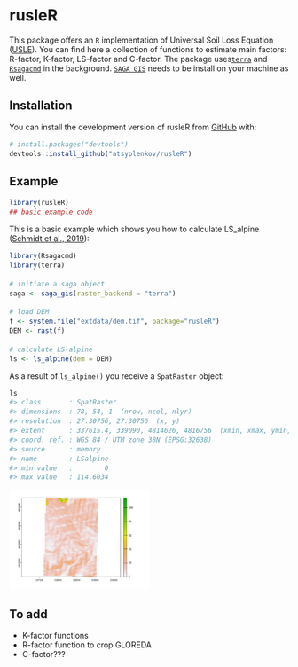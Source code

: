 
<!-- README.md is generated from README.Rmd. Please edit that file -->

# rusleR

<!-- badges: start -->
<!-- badges: end -->

This package offers an `R` implementation of Universal Soil Loss
Equation
([USLE](https://en.wikipedia.org/wiki/Universal_Soil_Loss_Equation)).
You can find here a collection of functions to estimate main factors:
R-factor, K-factor, LS-factor and C-factor. The package
uses[`terra`](https://github.com/rspatial/terra) and
[`Rsagacmd`](https://github.com/stevenpawley/Rsagacmd/) in the
background. [`SAGA GIS`](https://sourceforge.net/projects/saga-gis/)
needs to be install on your machine as well.

## Installation

You can install the development version of rusleR from
[GitHub](https://github.com/) with:

``` r
# install.packages("devtools")
devtools::install_github("atsyplenkov/rusleR")
```

## Example

``` r
library(rusleR)
## basic example code
```

This is a basic example which shows you how to calculate LS_alpine
([Schmidt et al.,
2019](https://www.sciencedirect.com/science/article/pii/S2215016119300056)):

``` r
library(Rsagacmd)
library(terra)

# initiate a saga object
saga <- saga_gis(raster_backend = "terra")

# load DEM
f <- system.file("extdata/dem.tif", package="rusleR")
DEM <- rast(f)

# calculate LS-alpine
ls <- ls_alpine(dem = DEM)
```

As a result of `ls_alpine()` you receive a `SpatRaster` object:

``` r
ls
#> class       : SpatRaster 
#> dimensions  : 78, 54, 1  (nrow, ncol, nlyr)
#> resolution  : 27.30756, 27.30756  (x, y)
#> extent      : 337615.4, 339090, 4814626, 4816756  (xmin, xmax, ymin, ymax)
#> coord. ref. : WGS 84 / UTM zone 38N (EPSG:32638) 
#> source      : memory 
#> name        : LSalpine 
#> min value   :        0 
#> max value   : 114.6034
```

<img src="man/figures/README-pressure-1.png" width="50%" />

## To add

-   K-factor functions
-   R-factor function to crop GLOREDA
-   C-factor???
